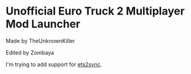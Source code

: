 # Unofficial Euro Truck 2 Multiplayer Mod Launcher
Made by TheUnknownKiller

Edited by Zombaya

I'm trying to add support for [ets2sync](http://www.ets2sync.com). 

